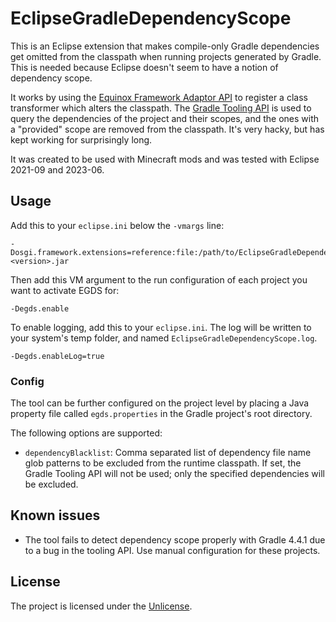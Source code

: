 # EclipseGradleDependencyScope

This is an Eclipse extension that makes compile-only Gradle dependencies get omitted from the classpath when running projects generated by Gradle. This is needed because Eclipse doesn't seem to have a notion of dependency scope.

It works by using the [Equinox Framework Adaptor API](https://wiki.eclipse.org/Adaptor_Hooks) to register a class transformer which alters the classpath. The [Gradle Tooling API](https://docs.gradle.org/current/userguide/third_party_integration.html#embedding) is used to query the dependencies of the project and their scopes, and the ones with a "provided" scope are removed from the classpath. It's very hacky, but has kept working for surprisingly long.

It was created to be used with Minecraft mods and was tested with Eclipse 2021-09 and 2023-06.

## Usage
Add this to your `eclipse.ini` below the `-vmargs` line:

```
-Dosgi.framework.extensions=reference:file:/path/to/EclipseGradleDependencyScope-<version>.jar
```

Then add this VM argument to the run configuration of each project you want to activate EGDS for:

```
-Degds.enable
```

To enable logging, add this to your `eclipse.ini`. The log will be written to your system's temp folder, and named `EclipseGradleDependencyScope.log`.

```
-Degds.enableLog=true
```

### Config

The tool can be further configured on the project level by placing a Java property file called `egds.properties` in the Gradle project's root directory.

The following options are supported:

* `dependencyBlacklist`: Comma separated list of dependency file name glob patterns to be excluded from the runtime classpath. If set, the Gradle Tooling API will not be used; only the specified dependencies will be excluded.

## Known issues

* The tool fails to detect dependency scope properly with Gradle 4.4.1 due to a bug in the tooling API. Use manual configuration for these projects.

## License
The project is licensed under the [Unlicense](UNLICENSE).
